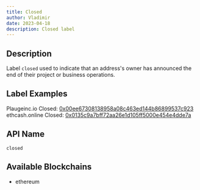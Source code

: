```yaml
---
title: Closed
author: Vladimir
date: 2023-04-18
description: Closed label
---
```


## Description

Label `closed` used to indicate that an address's owner has announced the end of their project or business operations.

## Label Examples
Plaugeinc.io Closed: [0x00ee67308138958a08c463ed144b86899537c923](https://etherscan.io/address/0x00ee67308138958a08c463ed144b86899537c923)
ethcash.online Closed: [0x0135c9a7bff72aa26e1d105ff5000e454e4dde7a](https://etherscan.io/address/0x0135c9a7bff72aa26e1d105ff5000e454e4dde7a)

## API Name
`closed`

## Available Blockchains
- ethereum
